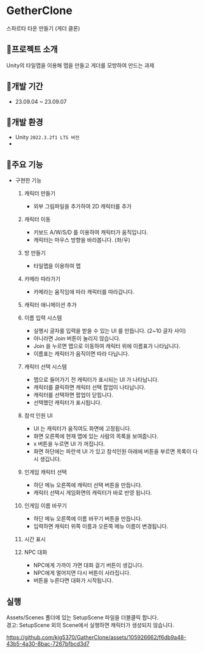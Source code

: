 # GetherClone
스파르타 타운 만들기 (게더 클론)

## 🦐프로젝트 소개
Unity의 타일맵을 이용해 맵을 만들고 게더를 모방하여 만드는 과제
 
## 🦑개발 기간
- 23.09.04 ~ 23.09.07

## 🐙개발 환경
 - Unity `2022.3.2f1 LTS 버전`
 - 
## 🦉주요 기능
- 구현한 기능
  1. 캐릭터 만들기
     - 외부 그림파일을 추가하여 2D 캐릭터를 추가
       
  2. 캐릭터 이동
     -  키보드 A/W/S/D 를 이용하여 캐릭터가 움직입니다.
     - 캐릭터는 마우스 방향을 바라봅니다. (좌/우)
  3. 방 만들기
     - 타일맵을 이용하여 맵
  4. 카메라 따라가기
     - 카메라는 움직임에 따라 캐릭터를 따라갑니다.
  5. 캐릭터 애니메이션 추가
  6. 이름 입력 시스템
     - 실행시 글자를 입력을 받을 수 있는 UI 를 만듭니다.
    (2~10 글자 사이)
     - 아니라면 Join 버튼이 눌리지 않습니다.
     - Join 을 누르면 맵으로 이동하여 캐릭터 위에 이름표가 나타납니다.
     - 이름표는 캐릭터가 움직이면 따라 다닙니다.
  7. 캐릭터 선택 시스템
      - 맵으로 들어가기 전 캐릭터가 표시되는 UI 가 나타납니다.
      - 캐릭터를 클릭하면 캐릭터 선택 팝업이 나타납니다.
      - 캐릭터를 선택하면 팝업이 닫힙니다.
      - 선택했던 캐릭터가 표시됩니다.
  8. 참석 인원 UI
      - UI 는 캐릭터가 움직여도 화면에 고정됩니다.
     - 화면 오른쪽에 현재 맵에 있는 사람의 목록을 보여줍니다.
     - x 버튼을 누르면 UI 가 꺼집니다.
     - 화면 하단에는 파란색 UI 가 있고 참석인원 아래에 버튼을 부르면 목록이 다시 생깁니다.
   9. 인게임 캐릭터 선택
      - 하단 메뉴 오른쪽에 캐릭터 선택 버튼을 만듭니다.
      - 캐릭터 선택시 게임화면의 캐릭터가 바로 반영 됩니다.
   10. 인게임 이름 바꾸기
       - 하단 메뉴 오른쪽에 이름 바꾸기 버튼을 만듭니다.
       - 입력하면 캐릭터 위쪽 이름과 오른쪽 메뉴 이름이 변경됩니다.
   11. 시간 표시
   12. NPC 대화
       - NPC에게 가까이 가면 대화 걸기 버튼이 생깁니다.
       - NPC에게 멀어지면 다시 버튼이 사라집니다.
       - 버튼을 누른다면 대화가 시작됩니다.
## 실행
Assets/Scenes 폴더에 있는 SetupScene 파일을 더블클릭 합니다.<br>
경고: SetupScene 외의 Scene에서 실행하면 캐릭터가 생성되지 않습니다.


https://github.com/kjg5370/GatherClone/assets/105926662/f6db9a48-43b5-4a30-8bac-7267bfbcd3d7





